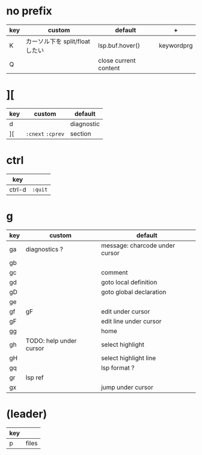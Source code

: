 # no prefix

| key | custom                          | default               | +          |
| --- | ------------------------------- | --------------------- | ---------- |
| K   | カーソル下を split/float したい | lsp.buf.hover()       | keywordprg |
| Q   |                                 | close current content |

# ][

| key | custom            | default    |
| --- | ----------------- | ---------- |
| d   |                   | diagnostic |
| ][  | `:cnext` `:cprev` | section    |

# ctrl

| key    |         |
| ------ | ------- |
| ctrl-d | `:quit` |

# g

| key | custom                  | default                        |
| --- | ----------------------- | ------------------------------ |
| ga  | diagnostics ?           | message: charcode under cursor |
| gb  |                         |
| gc  |                         | comment                        |
| gd  |                         | goto local definition          |
| gD  |                         | goto global declaration        |
| ge  |                         |
| gf  | gF                      | edit under cursor              |
| gF  |                         | edit line under cursor         |
| gg  |                         | home                           |
| gh  | TODO: help under cursor | select highlight               |
| gH  |                         | select highlight line          |
| gq  |                         | lsp format ?                   |
| gr  | lsp ref                 |
| gx  |                         | jump under cursor              |

# <SPACE> (leader)

| key |       |
| --- | ----- |
| p   | files |
